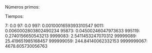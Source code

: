 Números primos:

Tiempos:

7: 0.0
97: 0.0
997: 0.0010001659393310547
9011: 0.0060002803802490234
95873: 0.04500246047973633
995119: 0.2740156650543213
9999083: 2.5411453247070312
99999089: 25.419651985168457
999999059: 244.84140062332153
9999999067: 4678.605730056763


